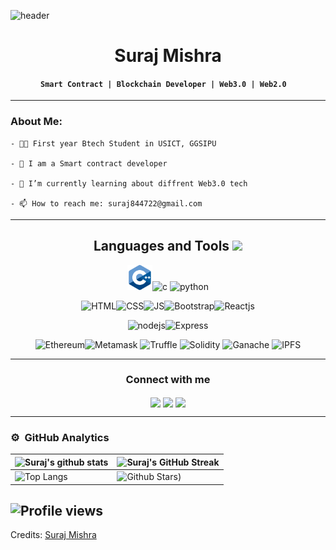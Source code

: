 ![header](https://media-exp1.licdn.com/dms/image/C4D16AQHeZjmr4D5Ynw/profile-displaybackgroundimage-shrink_350_1400/0/1660760547902?e=1672876800&v=beta&t=1Xo_wtC-JM1p3dyu-ZC8gsonBz02NpJDU1XUxI8WId8)

<h1 align="center"> Suraj Mishra </h1>

<h4 align="center">  

```
Smart Contract | Blockchain Developer | Web3.0 | Web2.0  
```
</h4>

<hr>

<h3 >About Me:</h3>
 
 ```
 - 👨‍🎓 First year Btech Student in USICT, GGSIPU

 - 📃 I am a Smart contract developer
 
 - 🌱 I’m currently learning about diffrent Web3.0 tech 
 
 - 📫 How to reach me: suraj844722@gmail.com 
 ```

<hr>

<h2 align = "center">Languages and Tools <img src = "https://media2.giphy.com/media/QssGEmpkyEOhBCb7e1/giphy.gif?cid=ecf05e47a0n3gi1bfqntqmob8g9aid1oyj2wr3ds3mg700bl&rid=giphy.gif" width = 32px></h2>

<p align="center">
<img src="https://raw.githubusercontent.com/devicons/devicon/master/icons/cplusplus/cplusplus-original.svg" alt="cplusplus" width="40" height="40"/><img src="https://media.giphy.com/media/ztl9x7JlhSlU4MWD6h/giphy.gif" alt="c" width="40" height="40"/> <img src="https://media.giphy.com/media/LMt9638dO8dftAjtco/giphy.gif" alt="python" width="40" height="40"/> </p>
<p align="center">
<img src="https://media0.giphy.com/media/XAxylRMCdpbEWUAvr8/giphy.gif?cid=ecf05e477rr83hn36iplcgbil1vzf0l00qv7vfhh8bolc25u&rid=giphy.gif&ct=s" alt = "HTML" width = "40" height = "40"/><img src="https://media4.giphy.com/media/fsEaZldNC8A1PJ3mwp/giphy.gif?cid=ecf05e47hn9i4ze4v7kncrrn8f14nlnz5us4rgatjfixi80z&rid=giphy.gif&ct=s" alt = "CSS" width = "40" height = "40"/><img src = "https://media.giphy.com/media/ln7z2eWriiQAllfVcn/giphy.gif" alt = "JS" width = "40" height = "40"/><img src = "https://media.giphy.com/media/Sr8xDpMwVKOHUWDVRD/giphy.gif" alt = "Bootstrap" width = "40" height = "40"/><img src = "https://media.giphy.com/media/eNAsjO55tPbgaor7ma/giphy.gif" alt = "Reactjs" width = "40" height = "40"/></p>

<p align="center">
<img src = "https://media.giphy.com/media/kdFc8fubgS31b8DsVu/giphy.gif" alt = "nodejs" width = "45" height = "45"/><img src = "https://www.mementotech.in/assets/images/icons/express.png" alt = "Express" width = "50" height = "50"/></p>

<p align="center">
<img src = "https://media.giphy.com/media/DdpmhAQpQZzwHSrQ3f/giphy.gif" alt = "Ethereum" width = "45" height = "45"/><img src = "https://media.giphy.com/media/XXJN8wBUPfBxtCnZ4v/giphy.gif" alt = "Metamask" width = "45" height = "45"/>
<img src = "https://seeklogo.com/images/T/truffle-logo-2DC7EBABF2-seeklogo.com.png" alt = "Truffle" width = "45" height = "45"/>
<img src = "https://gitcoin.co/dynamic/kudos/24468/solidity_pro" alt = "Solidity" width = "45" height = "45"/>
<img src = "https://seeklogo.com/images/G/ganache-logo-1EB72084A8-seeklogo.com.png" alt = "Ganache" width = "45" height = "45"/>
<img src = "https://upload.wikimedia.org/wikipedia/commons/1/18/Ipfs-logo-1024-ice-text.png" alt = "IPFS" width = "45" height = "45"/></p>

<hr>
<h3 align="center" > Connect with me </h3>
<p align="center"><a href = 'https://www.linkedin.com/in/suraj-mishra-6935b5222'> <img width = '70px' align= 'center' src="https://media.giphy.com/media/QhPL2mdDVzeuHiRcIw/giphy.gif"/></a> 
<a href = 'https://www.instagram.com/_samrat_3000/'> <img width = '50px' align= 'center'src="https://media.giphy.com/media/6mXJk1rHd9KoTlkBjz/giphy.gif"/></a>
<a href = 'https://twitter.com/Suraj_Mishra7?t=NsYT9XMS9x1PDWbYGju94A&s=09'> <img width = '70px' align= 'center'       src="https://media.giphy.com/media/e6YbWDajUKSzebFVuB/giphy.gif"/></a></p>
<hr>

### ⚙️ &nbsp;GitHub Analytics
| ![Suraj's github stats](https://github-readme-stats.vercel.app/api?username=suraj-git07&show_icons=true&theme=tokyonight) | ![Suraj's GitHub Streak](https://github-readme-streak-stats.herokuapp.com/?user=suraj-git07&theme=tokyonight) |
| --- | --- |
| ![Top Langs](https://github-readme-stats.vercel.app/api/top-langs/?username=suraj-git07&theme=tokyonight) | ![Github Stars](https://github-readme-stats.vercel.app/api?username=suraj-git07&show_icons=true&locale=en&count_private=true&hide_rank=true&custom_title=My%20GitHub%20Stats&disable_animations=true&theme=tokyonight))
  
  
![Profile views](https://gpvc.arturio.dev/suraj-git07)  
-----
Credits: [Suraj Mishra](https://github.com/suraj-git07)

